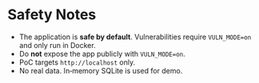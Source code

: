 # Safety Notes

- The application is **safe by default**. Vulnerabilities require `VULN_MODE=on` and only run in Docker.
- Do **not** expose the app publicly with `VULN_MODE=on`.
- PoC targets `http://localhost` only.
- No real data. In‑memory SQLite is used for demo.